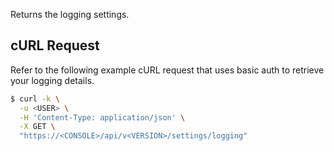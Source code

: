Returns the logging settings.

## cURL Request

Refer to the following example cURL request that uses basic auth to retrieve your logging details.

```bash
$ curl -k \
  -u <USER> \
  -H 'Content-Type: application/json' \
  -X GET \
  "https://<CONSOLE>/api/v<VERSION>/settings/logging"
```
